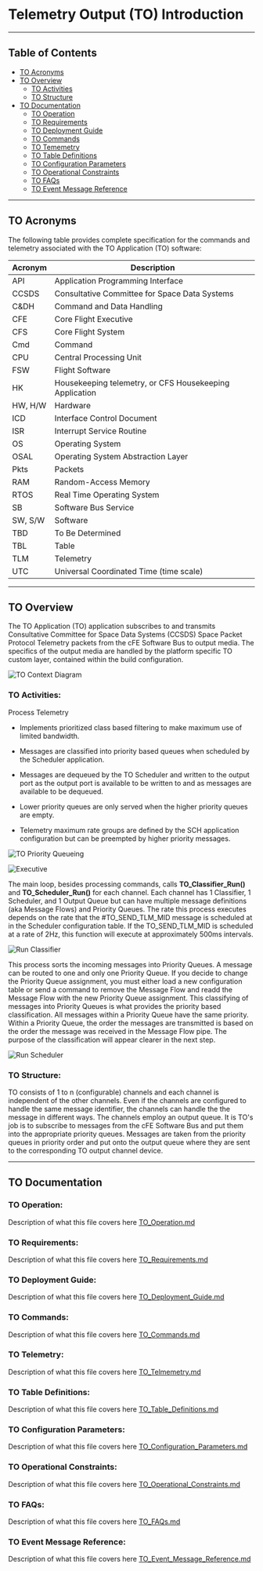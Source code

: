 # Telemetry Output (TO) Introduction

***
## Table of Contents

* [TO Acronyms](#to-acronyms)
* [TO Overview](#to-overview)
  * [TO Activities](#to-activities)
  * [TO Structure](#to-structure)
* [TO Documentation](#to-documentation)
  * [TO Operation](#to-operation)
  * [TO Requirements](#to-requirements)
  * [TO Deployment Guide](#to-deployment-guide)
  * [TO Commands](#to-commands)
  * [TO Tememetry](#to-telemetry)
  * [TO Table Definitions](#to-table-definitions)
  * [TO Configuration Parameters](#to-configuration-parameters)
  * [TO Operational Constraints](#to-operational-constraints)
  * [TO FAQs](#to-faqs)
  * [TO Event Message Reference](#to-event-message-reference)

***
## TO Acronyms

The following table provides complete specification for the commands and telemetry associated with the TO Application (TO) software:

| Acronym | Description                                             |
| ------- | ------------------------------------------------------- |
| API     | Application Programming Interface                       |
| CCSDS   | Consultative Committee for Space Data Systems           |
| C&DH    | Command and Data Handling                               |
| CFE     | Core Flight Executive                                   |
| CFS     | Core Flight System                                      |
| Cmd     | Command                                                 |
| CPU     | Central Processing Unit                                 |
| FSW     | Flight Software                                         |
| HK      | Housekeeping telemetry, or CFS Housekeeping Application |
| HW, H/W | Hardware                                                |
| ICD     | Interface Control Document                              |
| ISR     | Interrupt Service Routine                               |
| OS      | Operating System                                        |
| OSAL    | Operating System Abstraction Layer                      |
| Pkts    | Packets                                                 |
| RAM     | Random-Access Memory                                    |
| RTOS    | Real Time Operating System                              |
| SB      | Software Bus Service                                    |
| SW, S/W | Software                                                |
| TBD     | To Be Determined                                        |
| TBL     | Table                                                   |
| TLM     | Telemetry                                               |
| UTC     | Universal Coordinated Time (time scale)                 |

***
## TO Overview

The TO Application (TO) application subscribes to and transmits  Consultative Committee for Space Data Systems (CCSDS) Space Packet  Protocol Telemetry packets from the cFE Software Bus to output media.  The specifics of the output media are handled by the platform specific  TO custom layer, contained within the build configuration.

![TO Context Diagram](docs/dox_src/images/TO_Context_Diagram.png)

### TO Activities:

Process Telemetry

* Implements prioritized class based filtering to make maximum use of limited bandwidth.

* Messages are classified into priority based queues when scheduled by the Scheduler application.

* Messages are dequeued by the TO Scheduler and written to the output  port as the output port is available to be written to and as messages  are available to be dequeued.

* Lower priority queues are only served when the higher priority queues are empty.

* Telemetry maximum rate groups are defined by the SCH application configuration but can be preempted by higher priority messages.

![TO Priority Queueing](docs/dox_src/images/TO_Priority_Queueing.png)

![Executive](docs/dox_src/images/TO_Executive.png)

The main loop, besides processing commands, calls **TO_Classifier_Run()** and **TO_Scheduler_Run()** for each channel. Each channel has 1 Classifier, 1 Scheduler, and 1 Output Queue but can have multiple message definitions (aka Message Flows) and Priority Queues. The rate this process executes depends on the rate that the #TO_SEND_TLM_MID message is scheduled at in the Scheduler configuration table. If the TO_SEND_TLM_MID is scheduled at a rate of 2Hz, this function will execute at approximately 500ms intervals.

![Run Classifier](docs/dox_src/images/TO_Run_Classifier.png)

This process sorts the incoming messages into Priority Queues. A message can be routed to one and only one Priority Queue. If you decide to change the Priority Queue assignment, you must either load a new configuration table or send a command to remove the Message Flow and readd the Message Flow with the new Priority Queue assignment. This classifying of messages into Priority Queues is what provides the priority based classification. All messages within a Priority Queue have the same priority. Within a Priority Queue, the order the messages are transmitted is based on the order the message was received in the Message Flow pipe. The purpose of the classification will appear clearer in the next step.

![Run Scheduler](docs/dox_src/images/TO_Run_Scheduler.png)

### TO Structure:

TO consists of 1 to n (configurable) channels and each channel is  independent of the other channels. Even if the channels are configured  to handle the same message identifier, the channels can handle the the  message in different ways. The channels employ an output queue. It is TO's job is to subscribe to messages from the cFE Software Bus and put  them into the appropriate priority queues. Messages are taken from the  priority queues in priority order and put onto the output queue where  they are sent to the corresponding TO output channel device. 

***
## TO Documentation

### TO Operation:

Description of what this file covers here
[TO_Operation.md](docs/TO_Operation.md "Link to TO Operation")

### TO Requirements:

Description of what this file covers here
[TO_Requirements.md](docs/TO_Requirements.md "Link to TO Requirements")

### TO Deployment Guide:

Description of what this file covers here
[TO_Deployment_Guide.md](docs/TO_Deployment_Guide.md "Link to TO Deployment Guide")

### TO Commands:

Description of what this file covers here
[TO_Commands.md](docs/TO_Commands.md "Link to TO Commands")

### TO Telemetry:

Description of what this file covers here
[TO_Telmemetry.md](docs/TO_Telmemetry.md "Link to TO Telemetry")

### TO Table Definitions:

Description of what this file covers here
[TO_Table_Definitions.md](docs/TO_Table_Definitions.md "Link to TO Table Definitions")

### TO Configuration Parameters:

Description of what this file covers here
[TO_Configuration_Parameters.md](docs/TO_Configuration_Parameters.md "Link to TO Configuration Parameters")

### TO Operational Constraints:

Description of what this file covers here
[TO_Operational_Constraints.md](docs/TO_Operational_Constraints.md "Link to TO Operational Constraints")

### TO FAQs:

Description of what this file covers here
[TO_FAQs.md](docs/TO_FAQs.md "Link to TO FAQs")

### TO Event Message Reference:

Description of what this file covers here
[TO_Event_Message_Reference.md](docs/TO_Event_Message_Reference.md "Link to TO Event Message Reference")

